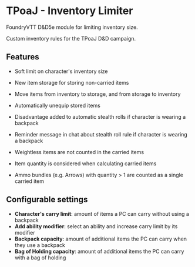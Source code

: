 # TPoaJ - Inventory Limiter
FoundryVTT D&amp;D5e module for limiting inventory size.

Custom inventory rules for the TPoaJ D&D campaign.

## Features
- Soft limit on character's inventory size
- New item storage for storing non-carried items
- Move items from inventory to storage, and from storage to inventory
- Automatically unequip stored items
- Disadvantage added to automatic stealth rolls if character is wearing a backpack
- Reminder message in chat about stealth roll rule if character is wearing a backpack

- Weightless items are not counted in the carried items
- Item quantity is considered when calculating carried items
- Ammo bundles (e.g. Arrows) with quantity > 1 are counted as a single carried item

## Configurable settings
- **Character's carry limit**: amount of items a PC can carry without using a backpack
- **Add ability modifier**: select an ability and increase carry limit by its modifier
- **Backpack capacity**: amount of additional items the PC can carry when they use a backpack
- **Bag of Holding capacity**: amount of additional items the PC can carry with a bag of holding
